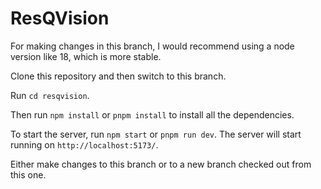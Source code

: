 # ResQVision

For making changes in this branch, I would recommend using a node version like 18, which is more stable. 

Clone this repository and then switch to this branch.

Run `cd resqvision`.

Then run `npm install` or  `pnpm install` to install all the dependencies.

To start the server, run `npm start` or `pnpm run dev`. The server will start running on `http://localhost:5173/`.

Either make changes to this branch or to a new branch checked out from this one.
